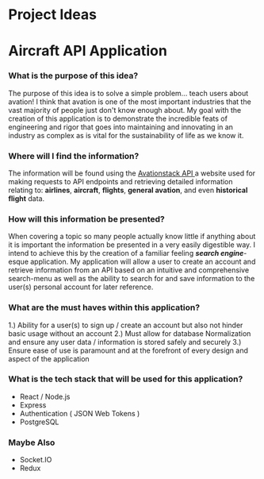 # Project Ideas 



# Aircraft API Application 


### What is the purpose of this idea? 


The purpose of this idea is to solve a simple problem... teach users about avation!
I think that avation is one of the most important industries that the vast majority of people just don't know enough 
about. My goal with the creation of this application is to demonstrate the incredible feats of engineering and rigor
that goes into maintaining and innovating in an industry as complex as is vital for the sustainability of life as we 
know it. 


### Where will I find the information?


The information will be found using the [ Avationstack API ]( https://aviationstack.com/ ) a website used for making requests to API endpoints 
and retrieving detailed information relating to: **airlines**, **aircraft**, **flights**, **general avation**, and even **historical flight** 
data. 


### How will this information be presented? 


When covering a topic so many people actually know little if anything about it is important the information be presented 
in a very easily digestible way. I intend to achieve this by the creation of a familiar feeling ***search engine***-esque application. 
My application will allow a user to create an account and retrieve information from an API based on an intuitive and comprehensive
search-menu as well as the ability to search for and save information to the user(s) personal account for later reference.   



### What are the must haves within this application? 

1.) Ability for a user(s) to sign up / create an account but also not hinder basic usage without an account 
2.) Must allow for database Normalization and ensure any user data / information is stored safely and securely
3.) Ensure ease of use is paramount and at the forefront of every design and aspect of the application



### What is the tech stack that will be used for this application? 

- React / Node.js 
- Express 
- Authentication ( JSON Web Tokens )
- PostgreSQL 


### Maybe Also

- Socket.IO 
- Redux 